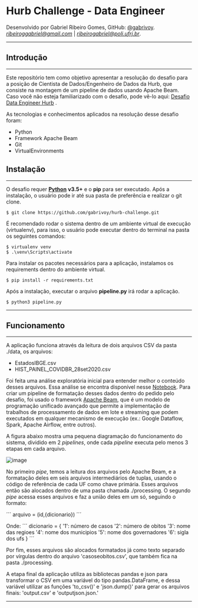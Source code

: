 # Hurb Challenge - Data Engineer

Desenvolvido por Gabriel Ribeiro Gomes, GitHub: [@gabrivoy](https://github.com/gabrivoy). *ribeiroggabriel@gmail.com* | *ribeirogabriel@poli.ufrj.br*.

---
## Introdução
---

Este repositório tem como objetivo apresentar a resolução do desafio para a posição de Cientista de Dados/Engenheiro de Dados da Hurb, que consiste na montagem de um pipeline de dados usando Apache Beam. Caso você não esteja familiarizado com o desafio, pode vê-lo aqui: [Desafio Data Engineer Hurb](https://github.com/gabrivoy/hurb-challenge/blob/main/Desafio%20Apache%20Beam%20-%20Data%20Engineer.pdf) .

As tecnologias e conhecimentos aplicados na resolução desse desafio foram:
* Python
* Framework Apache Beam 
* Git
* VirtualEnvironments

## Instalação
---
O desafio requer [**Python**](https://www.python.org/) **v3.5+** e o **pip** para ser executado. Após a instalação, o usuário pode ir até sua pasta de preferência e realizar o git clone.

```
$ git clone https://github.com/gabrivoy/hurb-challenge.git
```

É recomendado rodar o sistema dentro de um ambiente virtual de execução (virtualenv), para isso, o usuário pode executar dentro do terminal na pasta os seguintes comandos:

```
$ virtualenv venv
$ .\venv\Scripts\activate
```

Para instalar os pacotes necessários para a aplicação, instalamos os requirements dentro do ambiente virtual.

```
$ pip install -r requirements.txt
```

Após a instalação, executar o arquivo **pipeline.py** irá rodar a aplicação.

```
$ python3 pipeline.py
```
---

## Funcionamento
---

A aplicação funciona através da leitura de dois arquivos CSV da pasta ./data, os arquivos:

* EstadosIBGE.csv
* HIST_PAINEL_COVIDBR_28set2020.csv

Foi feita uma análise exploratória inicial para entender melhor o conteúdo desses arquivos. Essa análise se encontra disponível nesse [Notebook](https://github.com/gabrivoy/hurb-challenge/blob/main/exploratory-analysis.ipynb). Para criar um pipeline de formatação desses dados dentro do pedido pelo desafio, foi usado o framework [Apache Beam](https://beam.apache.org/), que é um modelo de programação unificado avançado que permite a implementação de trabalhos de processamento de dados em lote e streaming que podem executados em qualquer mecanismo de execução (ex.: Google Dataflow, Spark, Apache Airflow, entre outros).

A figura abaixo mostra uma pequena diagramação do funcionamento do sistema, dividido em 2 *pipelines*, onde cada *pipeline* executa pelo menos 3 etapas em cada arquivo.

![image](https://drive.google.com/uc?export=view&id=1aAL2EQaywNHdm-q2NIzt9J_7JANjpqkF)

No primeiro *pipe*, temos a leitura dos arquivos pelo Apache Beam, e a formatação deles em seis arquivos intermediários de tuplas, usando o código de referência de cada UF como chave primária. Esses arquivos então são alocados dentro de uma pasta chamada ./processing. O segundo *pipe* acessa esses arquivos e faz a união deles em um só, seguindo o formato:

´´´
arquivo = (id,{dicionario})
´´´

Onde:
´´´
dicionario = {
    '1': número de casos
    '2': número de obitos
    '3': nome das regioes
    '4': nome dos municipios
    '5': nome dos governadores
    '6': sigla dos ufs
    }
´´´

Por fim, esses arquivos são alocados formatados já como texto separado por vírgulas dentro do arquivo 'casoseobitos.csv', que também fica na pasta ./processing.

A etapa final da aplicação utiliza as bibliotecas pandas e json para transformar o CSV em uma variável do tipo pandas.DataFrame, e dessa variável utilizar as funções 'to_csv()' e 'json.dump()' para gerar os arquivos finais: 'output.csv' e 'outputjson.json.'

---
